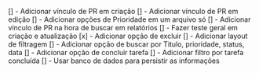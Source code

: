 [] - Adicionar vínculo de PR em criação
[] - Adicionar vínculo de PR em edição
[] - Adicionar opções de Prioridade em um arquivo só
[] - Adicionar vínculo de PR na hora de buscar em relatórios
[] - Fazer teste geral em criação e atualização
[x] - Adicionar opção de excluir
[] - Adicionar layout de filtragem
[] - Adicionar opção de buscar por Titulo, prioridade, status, data
[] - Adicionar opção de concluir tarefa
[] - Adicionar filtro por tarefa concluída
[] - Usar banco de dados para persistir as informações